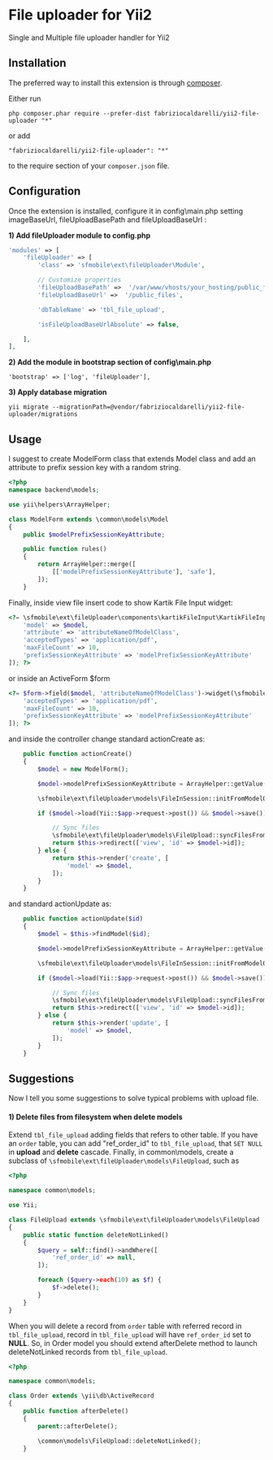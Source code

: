 File uploader for Yii2
======================

Single and Multiple file uploader handler for Yii2

Installation
------------

The preferred way to install this extension is through [composer](http://getcomposer.org/download/).

Either run

```
php composer.phar require --prefer-dist fabriziocaldarelli/yii2-file-uploader "*"
```

or add

```
"fabriziocaldarelli/yii2-file-uploader": "*"
```

to the require section of your `composer.json` file.


Configuration
-----

Once the extension is installed, configure it in config\main.php setting imageBaseUrl, fileUploadBasePath and fileUploadBaseUrl :

**1) Add fileUploader module to config.php**
```php
'modules' => [
    'fileUploader' => [
        'class' => 'sfmobile\ext\fileUploader\Module',

        // Customize properties
        'fileUploadBasePath' =>  '/var/www/vhosts/your_hosting/public_files',
        'fileUploadBaseUrl' =>  '/public_files',

        'dbTableName' => 'tbl_file_upload',

        'isFileUploadBaseUrlAbsolute' => false,

    ],
],
```

**2) Add the module in bootstrap section of config\main.php**

```
'bootstrap' => ['log', 'fileUploader'],
```

**3) Apply database migration**

```
yii migrate --migrationPath=@vendor/fabriziocaldarelli/yii2-file-uploader/migrations
```

Usage
-----

I suggest to create ModelForm class that extends Model class and add an attribute to prefix session key 
with a random string.

```php
<?php
namespace backend\models;

use yii\helpers\ArrayHelper;

class ModelForm extends \common\models\Model
{
    public $modelPrefixSessionKeyAttribute;

    public function rules()
    {
        return ArrayHelper::merge([
            [['modelPrefixSessionKeyAttribute'], 'safe'],    
        ]);
    }
```

Finally, inside view file insert code to show Kartik File Input widget:

```php
<?= \sfmobile\ext\fileUploader\components\kartikFileInput\KartikFileInput::widget([
    'model' => $model,  
    'attribute' => 'attributeNameOfModelClass', 
    'acceptedTypes' => 'application/pdf', 
    'maxFileCount' => 10,
    'prefixSessionKeyAttribute' => 'modelPrefixSessionKeyAttribute'
]); ?>
```

or inside an ActiveForm $form

```php
<?= $form->field($model, 'attributeNameOfModelClass')->widget(\sfmobile\ext\fileUploader\components\kartikFileInput\KartikFileInput::className(), [
    'acceptedTypes' => 'application/pdf',
    'maxFileCount' => 10,
    'prefixSessionKeyAttribute' => 'modelPrefixSessionKeyAttribute'    
]); ?>
```


and inside the controller change standard actionCreate as:

```php
    public function actionCreate()
    {
        $model = new ModelForm();

        $model->modelPrefixSessionKeyAttribute = ArrayHelper::getValue($_POST, 'modelPrefixSessionKeyAttribute', Yii::$app->getSecurity()->generateRandomString());

        \sfmobile\ext\fileUploader\models\FileInSession::initFromModelOrCreateFromForm('nameOfModelClass', 'attributeNameOfModelClass', $model->filesOfAttributeName, ['prefixSessionKey' => $model->modelPrefixSessioneKeyAttribute);

        if ($model->load(Yii::$app->request->post()) && $model->save()) {

            // Sync files
            \sfmobile\ext\fileUploader\models\FileUpload::syncFilesFromSessiondAndRemoveFromSession('nameOfModelClass', 'attributeNameOfModelClass', 'section', 'category', \Yii::$app->user->identity->id, [ 'refer_id' => $model->id ], ['prefixSessionKey' => $model->modelPrefixSessioneKeyAttribute);
            return $this->redirect(['view', 'id' => $model->id]);
        } else {
            return $this->render('create', [
                'model' => $model,
            ]);
        }
    }
```

and standard actionUpdate as:

```php
    public function actionUpdate($id)
    {
        $model = $this->findModel($id);

        $model->modelPrefixSessionKeyAttribute = ArrayHelper::getValue($_POST, 'modelPrefixSessionKeyAttribute', Yii::$app->getSecurity()->generateRandomString());

        \sfmobile\ext\fileUploader\models\FileInSession::initFromModelOrCreateFromForm('nameOfModelClass', 'attributeNameOfModelClass', $model->filesOfAttributeName, ['prefixSessionKey' => $model->modelPrefixSessioneKeyAttribute);

        if ($model->load(Yii::$app->request->post()) && $model->save()) {

            // Sync files
            \sfmobile\ext\fileUploader\models\FileUpload::syncFilesFromSessiondAndRemoveFromSession('nameOfModelClass', 'attributeNameOfModelClass', 'section', 'category', \Yii::$app->user->identity->id, [ 'refer_id' => $model->id ], ['prefixSessionKey' => $model->modelPrefixSessioneKeyAttribute);
            return $this->redirect(['view', 'id' => $model->id]);
        } else {
            return $this->render('update', [
                'model' => $model,
            ]);
        }
    }
```

Suggestions
-----

Now I tell you some suggestions to solve typical problems with upload file.

#### 1) Delete files from filesystem when delete models

Extend `tbl_file_upload` adding fields that refers to other table. If you have an `order` table, you can add "ref_order_id" to `tbl_file_upload`, that `SET NULL` in **upload** and **delete** cascade.
Finally, in common\models, create a subclass of `\sfmobile\ext\fileUploader\models\FileUpload`, such as

```php
<?php

namespace common\models;

use Yii;

class FileUpload extends \sfmobile\ext\fileUploader\models\FileUpload
{
    public static function deleteNotLinked()
    {
        $query = self::find()->andWhere([
            'ref_order_id' => null,
        ]);

        foreach ($query->each(10) as $f) {
            $f->delete();
        }
    }
}

```

When you will delete a record from `order` table with referred record in `tbl_file_upload`, record in `tbl_file_upload` will have `ref_order_id` set to **NULL**.
So, in Order model you should extend afterDelete method to launch deleteNotLinked records from `tbl_file_upload`.

```php
<?php

namespace common\models;

class Order extends \yii\db\ActiveRecord
{
    public function afterDelete()
    {
        parent::afterDelete();

        \common\models\FileUpload::deleteNotLinked();
    }
```
